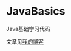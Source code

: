 # JavaBasics
Java基础学习代码

文章见[我的博客](https://blog.csdn.net/WittyLamb/article/details/116593026?spm=1001.2014.3001.5501)
